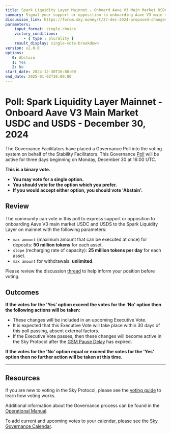 ```yaml
---
title: Spark Liquidity Layer Mainnet - Onboard Aave V3 Main Market USDC and USDS - December 30, 2024
summary: Signal your support or opposition to onboarding Aave V3 main market USDC and USDS to the Spark Liquidity Layer on mainnet.
discussion_link: https://forum.sky.money/t/27-dec-2024-proposed-changes-to-spark-for-upcoming-spell/25760
parameters:
    input_format: single-choice
    victory_conditions:
        - { type : plurality }
    result_display: single-vote-breakdown
version: v2.0.0
options:
   0: Abstain
   1: Yes
   2: No
start_date: 2024-12-30T16:00:00
end_date: 2025-01-02T16:00:00
---
```

# Poll: Spark Liquidity Layer Mainnet - Onboard Aave V3 Main Market USDC and USDS - December 30, 2024

The Governance Facilitators have placed a Governance Poll into the voting system on behalf of the Stability Facilitators. This Governance [Poll](https://sky-atlas.powerhouse.io/#A.1.9.1_Operational_Weekly_Cycle-b189fa17-57a9-4d4e-9780-0ce4efd94211%7C0db30308) will be active for three days beginning on Monday, December 30 at 16:00 UTC.

**This is a binary vote.**
- **You may vote for a single option.**
- **You should vote for the option which you prefer.**
- **If you would accept either option, you should vote 'Abstain'.**

## Review

The community can vote in this poll to express support or opposition to onboarding Aave V3 main market USDC and USDS to the Spark Liquidity Layer on mainnet with the following parameters:
* `max amount` (maximum amount that can be executed at once) for
  deposits: **50 million tokens** for each asset.
* `slope` (recharging rate of capacity): **25 million tokens per day** for each asset.
* `max amount` for withdrawals: **unlimited**.

Please review the discussion [thread](https://forum.sky.money/t/27-dec-2024-proposed-changes-to-spark-for-upcoming-spell/25760) to help inform your position before voting.

## Outcomes

**If the votes for the 'Yes' option exceed the votes for the 'No' option then the following actions will be taken:**
* These changes will be included in an upcoming Executive Vote.
* It is expected that this Executive Vote will take place within 30 days of this poll passing, absent external factors.
* If the Executive Vote passes, then these changes will become active in the Sky Protocol after the [GSM Pause Delay](https://sky-atlas.powerhouse.io/#A.1.8.2.1_Pause_Delay-a98b8227-95f6-4711-9d8d-f52cbc6ad2d0%7C0db30758e055) has expired.

**If the votes for the 'No' option equal or exceed the votes for the 'Yes' option then no further action will be taken at this time.**

---

## Resources

If you are new to voting in the Sky Protocol, please see the [voting guide](https://manual.makerdao.com/governance/voting-in-makerdao/on-chain-governance) to learn how voting works.

Additional information about the Governance process can be found in the [Operational Manual](https://manual.makerdao.com).

To add current and upcoming votes to your calendar, please see the [Sky Governance Calendar](https://manual.makerdao.com/makerdao/calendars/governance-calendar).
